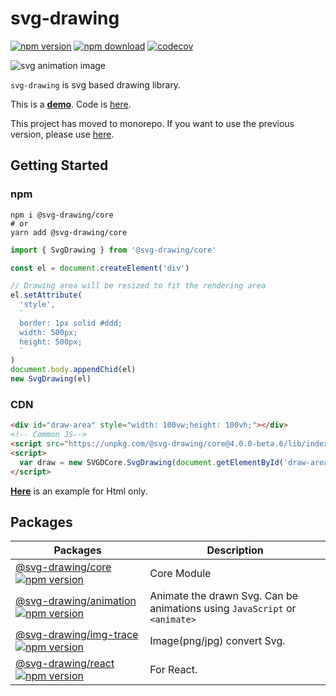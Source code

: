 # svg-drawing

[![npm version](https://img.shields.io/npm/v/@svg-drawing/core/latest.svg)](https://www.npmjs.com/package/svg-drawing) [![npm download](https://img.shields.io/npm/dm/@svg-drawing/core.svg)](https://www.npmjs.com/package/svg-drawing) [![codecov](https://codecov.io/gh/kmkzt/svg-drawing/branch/master/graph/badge.svg)](https://codecov.io/gh/kmkzt/svg-drawing)

![svg animation image](./logo.svg)

`svg-drawing` is svg based drawing library.

This is a **[demo](https://svg-drawing.vercel.app/demo/drawing)**.
Code is [here](./examples/docs/pages/demo).

This project has moved to monorepo. If you want to use the previous version, please use [here](https://github.com/kmkzt/svg-drawing/tree/v3.0.0).

## Getting Started

### npm

```shell
npm i @svg-drawing/core
# or
yarn add @svg-drawing/core
```

```javascript
import { SvgDrawing } from '@svg-drawing/core'

const el = document.createElement('div')

// Drawing area will be resized to fit the rendering area
el.setAttribute(
  'style',
  `
  border: 1px solid #ddd;
  width: 500px;
  height: 500px;
  `
)
document.body.appendChid(el)
new SvgDrawing(el)
```

### CDN

```html
<div id="draw-area" style="width: 100vw;height: 100vh;"></div>
<!-- Common JS-->
<script src="https://unpkg.com/@svg-drawing/core@4.0.0-beta.6/lib/index.umd.js"></script>
<script>
  var draw = new SVGDCore.SvgDrawing(document.getElementById('draw-area'))
</script>
```

**[Here](./examples/html)** is an example for Html only.

## Packages

| Packages                                                                                                                     | Description                                                                |
| ---------------------------------------------------------------------------------------------------------------------------- | -------------------------------------------------------------------------- |
| [@svg-drawing/core![npm version](https://img.shields.io/npm/v/@svg-drawing/core/latest.svg)](./packages/core)                | Core Module                                                                |
| [@svg-drawing/animation![npm version](https://img.shields.io/npm/v/@svg-drawing/animation/latest.svg)](./packages/animation) | Animate the drawn Svg. Can be animations using `JavaScript` or `<animate>` |
| [@svg-drawing/img-trace![npm version](https://img.shields.io/npm/v/@svg-drawing/img-trace/latest.svg)](./packages/img-trace) | Image(png/jpg) convert Svg.                                                |
| [@svg-drawing/react![npm version](https://img.shields.io/npm/v/@svg-drawing/react/latest.svg)](./packages/react)             | For React.                                                                 |
